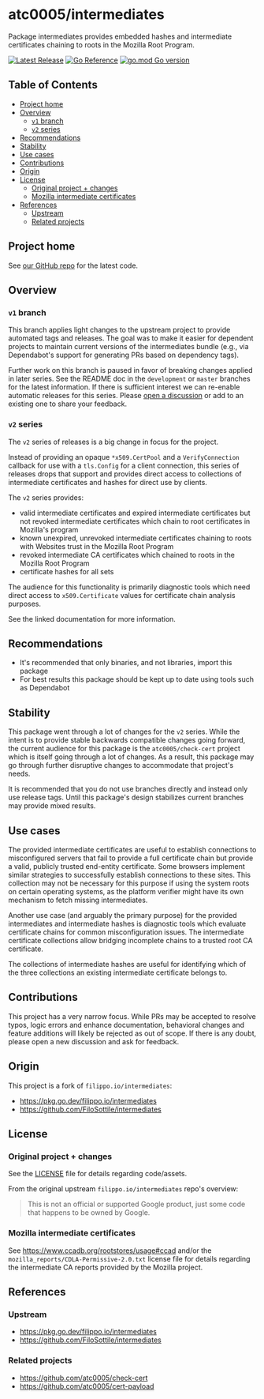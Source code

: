 <!-- omit in toc -->
# atc0005/intermediates

Package intermediates provides embedded hashes and intermediate certificates
chaining to roots in the Mozilla Root Program.

[![Latest Release](https://img.shields.io/github/release/atc0005/intermediates.svg?style=flat-square)](https://github.com/atc0005/intermediates/releases/latest)
[![Go Reference](https://pkg.go.dev/badge/github.com/atc0005/intermediates.svg)](https://pkg.go.dev/github.com/atc0005/intermediates)
[![go.mod Go version](https://img.shields.io/github/go-mod/go-version/atc0005/intermediates)](https://github.com/atc0005/intermediates)

<!-- omit in toc -->
## Table of Contents

- [Project home](#project-home)
- [Overview](#overview)
  - [`v1` branch](#v1-branch)
  - [`v2` series](#v2-series)
- [Recommendations](#recommendations)
- [Stability](#stability)
- [Use cases](#use-cases)
- [Contributions](#contributions)
- [Origin](#origin)
- [License](#license)
  - [Original project + changes](#original-project--changes)
  - [Mozilla intermediate certificates](#mozilla-intermediate-certificates)
- [References](#references)
  - [Upstream](#upstream)
  - [Related projects](#related-projects)

## Project home

See [our GitHub repo][repo-url] for the latest code.

## Overview

### `v1` branch

This branch applies light changes to the upstream project to provide automated
tags and releases. The goal was to make it easier for dependent projects to
maintain current versions of the intermediates bundle (e.g., via Dependabot's
support for generating PRs based on dependency tags).

Further work on this branch is paused in favor of breaking changes applied in
later series. See the README doc in the `development` or `master` branches for
the latest information. If there is sufficient interest we can re-enable
automatic releases for this series. Please [open a
discussion](https://github.com/atc0005/intermediates/discussions/new/choose)
or add to an existing one to share your feedback.

### `v2` series

The `v2` series of releases is a big change in focus for the project.

Instead of providing an opaque `*x509.CertPool` and a `VerifyConnection`
callback for use with a `tls.Config` for a client connection, this series of
releases drops that support and provides direct access to collections of
intermediate certificates and hashes for direct use by clients.

The `v2` series provides:

- valid intermediate certificates and expired intermediate certificates but
  not revoked intermediate certificates which chain to root certificates in
  Mozilla's program
- known unexpired, unrevoked intermediate certificates chaining to roots with
  Websites trust in the Mozilla Root Program
- revoked intermediate CA certificates which chained to roots in the Mozilla
  Root Program
- certificate hashes for all sets

The audience for this functionality is primarily diagnostic tools which need
direct access to `x509.Certificate` values for certificate chain analysis
purposes.

See the linked documentation for more information.

## Recommendations

- It's recommended that only binaries, and not libraries, import this package
- For best results this package should be kept up to date using tools such as
  Dependabot

## Stability

This package went through a lot of changes for the `v2` series. While the
intent is to provide stable backwards compatible changes going forward, the
current audience for this package is the `atc0005/check-cert` project which is
itself going through a lot of changes. As a result, this package may go
through further disruptive changes to accommodate that project's needs.

It is recommended that you do not use branches directly and instead only use
release tags. Until this package's design stabilizes current branches may
provide mixed results.

## Use cases

The provided intermediate certificates are useful to establish connections to
misconfigured servers that fail to provide a full certificate chain but
provide a valid, publicly trusted end-entity certificate. Some browsers
implement similar strategies to successfully establish connections to these
sites. This collection may not be necessary for this purpose if using the
system roots on certain operating systems, as the platform verifier might have
its own mechanism to fetch missing intermediates.

Another use case (and arguably the primary purpose) for the provided
intermediates and intermediate hashes is diagnostic tools which evaluate
certificate chains for common misconfiguration issues. The intermediate
certificate collections allow bridging incomplete chains to a trusted root CA
certificate.

The collections of intermediate hashes are useful for identifying which of the
three collections an existing intermediate certificate belongs to.

## Contributions

This project has a very narrow focus. While PRs may be accepted to resolve
typos, logic errors and enhance documentation, behavioral changes and feature
additions will likely be rejected as out of scope. If there is any doubt,
please open a new discussion and ask for feedback.

## Origin

This project is a fork of `filippo.io/intermediates`:

- <https://pkg.go.dev/filippo.io/intermediates>
- <https://github.com/FiloSottile/intermediates>

## License

### Original project + changes

See the [LICENSE](LICENSE) file for details regarding code/assets.

From the original upstream `filippo.io/intermediates` repo's overview:

> This is not an official or supported Google product, just some code that
happens to be owned by Google.

### Mozilla intermediate certificates

See <https://www.ccadb.org/rootstores/usage#ccad> and/or the
`mozilla_reports/CDLA-Permissive-2.0.txt` license file for details regarding
the intermediate CA reports provided by the Mozilla project.

## References

### Upstream

- <https://pkg.go.dev/filippo.io/intermediates>
- <https://github.com/FiloSottile/intermediates>

### Related projects

- <https://github.com/atc0005/check-cert>
- <https://github.com/atc0005/cert-payload>

<!-- Footnotes here  -->

[repo-url]: <https://github.com/atc0005/intermediates>  "This project's GitHub repo"
